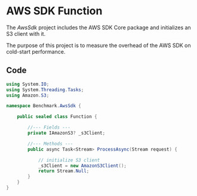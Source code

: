 # AWS SDK Function

The _AwsSdk_ project includes the AWS SDK Core package and initializes an S3 client with it.

The purpose of this project is to measure the overhead of the AWS SDK on cold-start performance.

## Code

```csharp
using System.IO;
using System.Threading.Tasks;
using Amazon.S3;

namespace Benchmark.AwsSdk {

    public sealed class Function {

        //--- Fields ---
        private IAmazonS3? _s3Client;

        //--- Methods ---
        public async Task<Stream> ProcessAsync(Stream request) {

            // initialize S3 client
            _s3Client = new AmazonS3Client();
            return Stream.Null;
        }
    }
}
```
